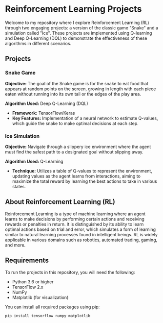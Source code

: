 
# Reinforcement Learning Projects

Welcome to my repository where I explore Reinforcement Learning (RL) through two engaging projects: a version of the classic game "Snake" and a simulation called "Ice". These projects are implemented using Q-learning and Deep Q-Learning (DQL) to demonstrate the effectiveness of these algorithms in different scenarios.

## Projects

### Snake Game

**Objective:** The goal of the Snake game is for the snake to eat food that appears at random points on the screen, growing in length with each piece eaten without running into its own tail or the edges of the play area.

**Algorithm Used:** Deep Q-Learning (DQL)
- **Framework:** TensorFlow/Keras
- **Key Features:** Implementation of a neural network to estimate Q-values, which guide the snake to make optimal decisions at each step.

### Ice Simulation

**Objective:** Navigate through a slippery ice environment where the agent must find the safest path to a designated goal without slipping away.

**Algorithm Used:** Q-Learning
- **Technique:** Utilizes a table of Q-values to represent the environment, updating values as the agent learns from interactions, aiming to maximize the total reward by learning the best actions to take in various states.

## About Reinforcement Learning (RL)

Reinforcement Learning is a type of machine learning where an agent learns to make decisions by performing certain actions and receiving rewards or penalties in return. It is distinguished by its ability to learn optimal actions based on trial and error, which simulates a form of learning similar to natural learning processes found in intelligent beings. RL is widely applicable in various domains such as robotics, automated trading, gaming, and more.

## Requirements

To run the projects in this repository, you will need the following:

- Python 3.6 or higher
- TensorFlow 2.x
- NumPy
- Matplotlib (for visualization)

You can install all required packages using pip:

```bash
pip install tensorflow numpy matplotlib
```
